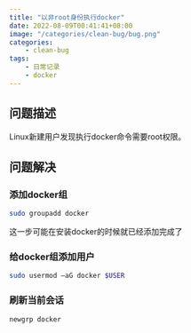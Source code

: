 ```yaml
---
title: "以非root身份执行docker"
date: 2022-08-09T00:41:41+08:00
image: "/categories/clean-bug/bug.png"
categories:
    - clean-bug
tags:
    - 日常记录
    - docker
---
```

## 问题描述

Linux新建用户发现执行docker命令需要root权限。

## 问题解决

### 添加docker组

```bash
sudo groupadd docker
```
这一步可能在安装docker的时候就已经添加完成了

### 给docker组添加用户

```bash
sudo usermod –aG docker $USER
```

### 刷新当前会话

```bash
newgrp docker
```
